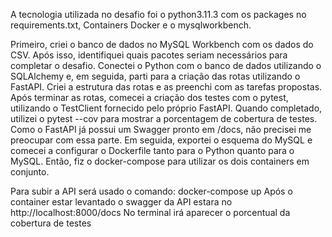 A tecnologia utilizada no desafio foi o python3.11.3 com os packages no requirements.txt, Containers Docker e o mysqlworkbench.

Primeiro, criei o banco de dados no MySQL Workbench com os dados do CSV. Após isso, identifiquei quais pacotes seriam necessários para completar o desafio.
Conectei o Python com o banco de dados utilizando o SQLAlchemy e, em seguida, parti para a criação das rotas utilizando o FastAPI. 
Criei a estrutura das rotas e as preenchi com as tarefas propostas. Após terminar as rotas, comecei a criação dos testes com o pytest, utilizando o TestClient fornecido pelo próprio FastAPI. Quando completado, utilizei o pytest --cov para mostrar a porcentagem de cobertura de testes. Como o FastAPI já possui um Swagger pronto em /docs, não precisei me preocupar com essa parte. 
Em seguida, exportei o esquema do MySQL e comecei a configurar o Dockerfile tanto para o Python quanto para o MySQL. Então, fiz o docker-compose para utilizar os dois containers em conjunto.

Para subir a API será usado o comando: docker-compose up
Após o container estar levantado o swagger da API estara no http://localhost:8000/docs
No terminal irá aparecer o porcentual da cobertura de testes